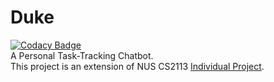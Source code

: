 # Duke
[![Codacy Badge](https://app.codacy.com/project/badge/Grade/b25f6a5237794e349aee36a399928909)](https://www.codacy.com/gh/danxuZhang/duke/dashboard?utm_source=github.com&amp;utm_medium=referral&amp;utm_content=danxuZhang/duke&amp;utm_campaign=Badge_Grade)  
A Personal Task-Tracking Chatbot.  
This project is an extension of NUS CS2113 [Individual Project](https://github.com/danxuZhang/ip).  
